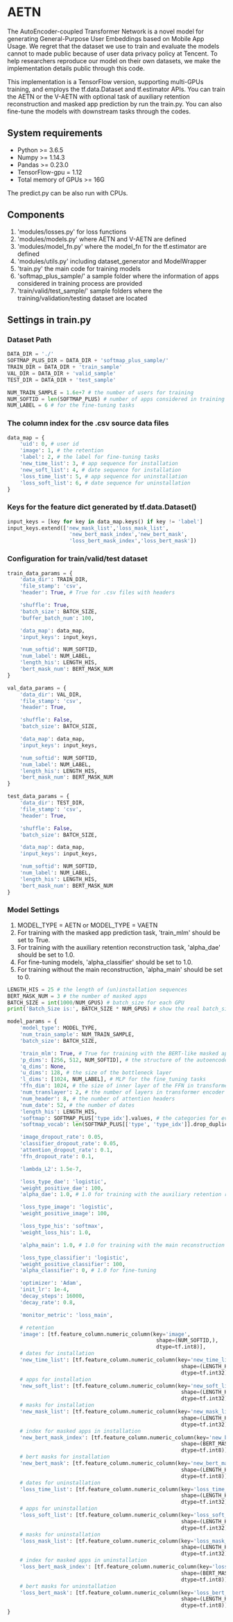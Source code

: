 # AETN
The AutoEncoder-coupled Transformer Network is a novel model for generating General-Purpose User Embeddings based on Mobile App Usage.
We regret that the dataset we use to train and evaluate the models cannot to made public because of user data privacy policy at Tencent.
To help researchers reproduce our model on their own datasets, we make the implementation details public through this code.

This implementation is a TensorFlow version, supporting multi-GPUs training, and employs the tf.data.Dataset and tf.estimator APIs. You can train the AETN or the V-AETN with optional task of auxiliary retention reconstruction and masked app prediction by run the train.py. You can also fine-tune the models with downstream tasks through the codes.

## System requirements
* Python >= 3.6.5
* Numpy >= 1.14.3
* Pandas >= 0.23.0
* TensorFlow-gpu = 1.12
* Total memory of GPUs >= 16G

The predict.py can be also run with CPUs.

## Components
1. 'modules/losses.py' for loss functions
2. 'modules/models.py' where AETN and V-AETN are defined
3. 'modules/model_fn.py' where the model_fn for the tf.estimator are defined
4. 'modules/utils.py' including dataset_generator and ModelWrapper
5. 'train.py' the main code for training models
6. 'softmap_plus_sample/' a sample folder where the information of apps considered in training process are provided
7. 'train/valid/test_sample/' sample folders where the training/validation/testing dataset are located

## Settings in train.py
### Dataset Path
```Python
DATA_DIR = './'
SOFTMAP_PLUS_DIR = DATA_DIR + 'softmap_plus_sample/'
TRAIN_DIR = DATA_DIR + 'train_sample'
VAL_DIR = DATA_DIR + 'valid_sample'
TEST_DIR = DATA_DIR + 'test_sample'

NUM_TRAIN_SAMPLE = 1.6e+7 # the number of users for training
NUM_SOFTID = len(SOFTMAP_PLUS) # number of apps considered in training process
NUM_LABEL = 6 # for the fine-tuning tasks
```
### The column index for the .csv source data files
```Python
data_map = {
    'uid': 0, # user id
    'image': 1, # the retention
    'label': 2, # the label for fine-tuning tasks
    'new_time_list': 3, # app sequence for installation
    'new_soft_list': 4, # date sequence for installation
    'loss_time_list': 5, # app sequence for uninstallation
    'loss_soft_list': 6, # date sequence for uninstallation
}
```
### Keys for the feature dict generated by tf.data.Dataset()
```Python
input_keys = [key for key in data_map.keys() if key != 'label']
input_keys.extend(['new_mask_list','loss_mask_list',
                    'new_bert_mask_index','new_bert_mask',
                    'loss_bert_mask_index','loss_bert_mask'])
```
### Configuration for train/valid/test dataset
```Python
train_data_params = {
    'data_dir': TRAIN_DIR,
    'file_stamp': 'csv',
    'header': True, # True for .csv files with headers

    'shuffle': True,
    'batch_size': BATCH_SIZE,
    'buffer_batch_num': 100,

    'data_map': data_map,
    'input_keys': input_keys,

    'num_softid': NUM_SOFTID,
    'num_label': NUM_LABEL,
    'length_his': LENGTH_HIS,
    'bert_mask_num': BERT_MASK_NUM
}

val_data_params = {
    'data_dir': VAL_DIR,
    'file_stamp': 'csv',
    'header': True,

    'shuffle': False,
    'batch_size': BATCH_SIZE,

    'data_map': data_map,
    'input_keys': input_keys,

    'num_softid': NUM_SOFTID,
    'num_label': NUM_LABEL,
    'length_his': LENGTH_HIS,
    'bert_mask_num': BERT_MASK_NUM
}

test_data_params = {
    'data_dir': TEST_DIR,
    'file_stamp': 'csv',
    'header': True,

    'shuffle': False,
    'batch_size': BATCH_SIZE,

    'data_map': data_map,
    'input_keys': input_keys,

    'num_softid': NUM_SOFTID,
    'num_label': NUM_LABEL,
    'length_his': LENGTH_HIS,
    'bert_mask_num': BERT_MASK_NUM
}
```
### Model Settings
1. MODEL_TYPE = AETN or MODEL_TYPE = VAETN
2. For training with the masked app prediction task, 'train_mlm' should be set to True.
3. For training with the auxiliary retention reconstruction task, 'alpha_dae' should be set to 1.0.
4. For fine-tuning models, 'alpha_classifier' should be set to 1.0.
5. For training without the main reconstruction, 'alpha_main' should be set to 0.
```Python
LENGTH_HIS = 25 # the length of (un)installation sequences
BERT_MASK_NUM = 3 # the number of masked apps
BATCH_SIZE = int(1000/NUM_GPUS) # batch_size for each GPU
print('Batch_Size is:', BATCH_SIZE * NUM_GPUS) # show the real batch_size for training

model_params = {
    'model_type': MODEL_TYPE,
    'num_train_sample': NUM_TRAIN_SAMPLE,
    'batch_size': BATCH_SIZE,

    'train_mlm': True, # True for training with the BERT-like masked app prediction task
    'p_dims': [256, 512, NUM_SOFTID], # the structure of the autoencoder part
    'q_dims': None,
    'u_dims': 128, # the size of the bottleneck layer
    'l_dims': [1024, NUM_LABEL], # MLP for the fine_tuning tasks
    'ffn_dim': 1024, # the size of inner layer of the FFN in transformers
    'num_translayer': 2, # the number of layers in transformer encoder
    'num_header': 8, # the number of attention headers
    'num_date': 52, # the number of dates
    'length_his': LENGTH_HIS,
    'softmap': SOFTMAP_PLUS['type_idx'].values, # the categories for every app in consideration
    'softmap_vocab': len(SOFTMAP_PLUS[['type', 'type_idx']].drop_duplicates()), # the number of categories

    'image_dropout_rate': 0.05,
    'classifier_dropout_rate': 0.05,
    'attention_dropout_rate': 0.1,
    'ffn_dropout_rate': 0.1,

    'lambda_L2': 1.5e-7,

    'loss_type_dae': 'logistic',
    'weight_positive_dae': 100,
    'alpha_dae': 1.0, # 1.0 for training with the auxiliary retention reconstruction task

    'loss_type_image': 'logistic',
    'weight_positive_image': 100,

    'loss_type_his': 'softmax',
    'weight_loss_his': 1.0,

    'alpha_main': 1.0, # 1.0 for training with the main reconstruction task

    'loss_type_classifier': 'logistic',
    'weight_positive_classifier': 100,
    'alpha_classifier': 0, # 1.0 for fine-tuning

    'optimizer': 'Adam',
    'init_lr': 1e-4,
    'decay_steps': 16000,
    'decay_rate': 0.8,

    'monitor_metric': 'loss_main',

    # retention
    'image': [tf.feature_column.numeric_column(key='image',
                                                shape=(NUM_SOFTID,),
                                                dtype=tf.int8)],
    # dates for installation
    'new_time_list': [tf.feature_column.numeric_column(key='new_time_list',
                                                        shape=(LENGTH_HIS,),
                                                        dtype=tf.int32)],
    # apps for installation
    'new_soft_list': [tf.feature_column.numeric_column(key='new_soft_list',
                                                        shape=(LENGTH_HIS,),
                                                        dtype=tf.int32)],
    # masks for installation
    'new_mask_list': [tf.feature_column.numeric_column(key='new_mask_list',
                                                        shape=(LENGTH_HIS,),
                                                        dtype=tf.int32)],
    # index for masked apps in installation
    'new_bert_mask_index': [tf.feature_column.numeric_column(key='new_bert_mask_index',
                                                        shape=(BERT_MASK_NUM,),
                                                        dtype=tf.int8)],
    # bert masks for installation
    'new_bert_mask': [tf.feature_column.numeric_column(key='new_bert_mask',
                                                        shape=(LENGTH_HIS,),
                                                        dtype=tf.int8)],
    # dates for uninstallation
    'loss_time_list': [tf.feature_column.numeric_column(key='loss_time_list',
                                                        shape=(LENGTH_HIS,),
                                                        dtype=tf.int32)],
    # apps for uninstallation
    'loss_soft_list': [tf.feature_column.numeric_column(key='loss_soft_list',
                                                        shape=(LENGTH_HIS,),
                                                        dtype=tf.int32)],
    # masks for uninstallation
    'loss_mask_list': [tf.feature_column.numeric_column(key='loss_mask_list',
                                                        shape=(LENGTH_HIS,),
                                                        dtype=tf.int32)],
    # index for masked apps in uninstallation
    'loss_bert_mask_index': [tf.feature_column.numeric_column(key='loss_bert_mask_index',
                                                        shape=(BERT_MASK_NUM,),
                                                        dtype=tf.int8)],
    # bert masks for uninstallation
    'loss_bert_mask': [tf.feature_column.numeric_column(key='loss_bert_mask',
                                                        shape=(LENGTH_HIS,),
                                                        dtype=tf.int8)]
}
```
